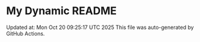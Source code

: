 # My Dynamic README
Updated at: Mon Oct 20 09:25:17 UTC 2025
This file was auto-generated by GitHub Actions.
